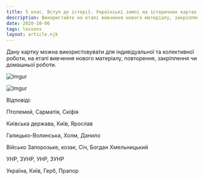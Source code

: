 ```yaml
---
title: 5 клас. Вступ до історії. Українські землі на історичних картах у різні часи свого існування
description: Використайте на етапі вивчення нового матеріалу, закріплення теми чи для домашньої роботи картки з малюнками та завданнями з поданої теми
date: 2020-10-06
tags: lessons
layout: article.njk
---
```


Дану картку можна використовувати для індивідуальної та колективної роботи, на етапі вивчення нового матеріалу, повторення, закріплення чи домашньої роботи.

![Imgur](https://i.imgur.com/ArHsTnO.png)

![Imgur](https://i.imgur.com/D6095c3.png)

Відповіді:

Птолемей, Сарматія, Скіфія

Київська держава, Київ, Ярослав

Галицько-Волинська, Холм, Данило

Військо Запорозьке, козак, Січ, Богдан Хмельницький

УНР, ЗУНР, УНР, ЗУНР

Україна, Київ, Герб, Прапор
